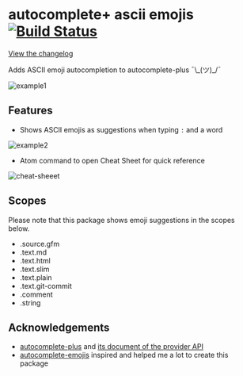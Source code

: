 # autocomplete+ ascii emojis [![Build Status](https://travis-ci.org/samrose3/autocomplete-ascii-emoji.svg?branch=master)](https://travis-ci.org/samrose3/autocomplete-ascii-emoji)

[View the changelog](https://github.com/samrose3/autocomplete-ascii-emoji/blob/master/CHANGELOG.md)

Adds ASCII emoji autocompletion to autocomplete-plus ¯\\\_(ツ)_/¯

![example1](https://www.dropbox.com/s/aob7bbq60lpnfuy/autocomplete-confused.gif?dl=1)

## Features

* Shows ASCII emojis as suggestions when typing ```:``` and a word

![example2](https://www.dropbox.com/s/iuawnhpvr9i7rw6/autocomplete-contrib.gif?dl=1)

* Atom command to open Cheat Sheet for quick reference

![cheat-sheeet](https://www.dropbox.com/s/6hfxs3e39a43h0y/autocomplete-cheat-sheet.gif?dl=1)


## Scopes

Please note that this package shows emoji suggestions in the scopes below.

* .source.gfm
* .text.md
* .text.html
* .text.slim
* .text.plain
* .text.git-commit
* .comment
* .string


## Acknowledgements

* [autocomplete-plus](https://atom.io/packages/autocomplete-plus) and
  [its document of the provider API](https://github.com/atom/autocomplete-plus/wiki/Provider-API)
* [autocomplete-emojis](https://github.com/atom/autocomplete-emojis) inspired and helped me a lot to create this package
